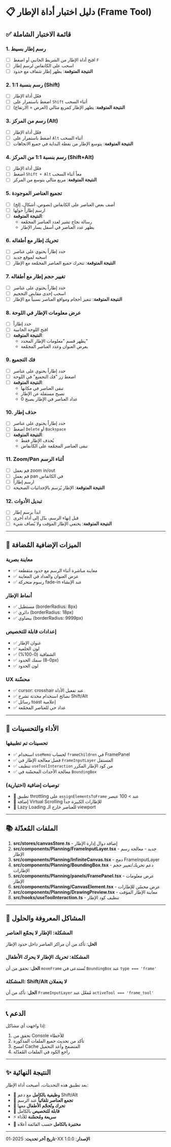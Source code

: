 # 📋 دليل اختبار أداة الإطار (Frame Tool)

## ✅ قائمة الاختبار الشاملة

### 1. رسم إطار بسيط
- [ ] افتح أداة الإطار من الشريط الجانبي أو اضغط `F`
- [ ] اسحب على الكانفاس لرسم إطار
- [ ] **النتيجة المتوقعة**: يظهر إطار شفاف مع حدود

### 2. رسم بنسبة 1:1 (Shift)
- [ ] فعّل أداة الإطار
- [ ] اضغط باستمرار على `Shift` أثناء السحب
- [ ] **النتيجة المتوقعة**: يظهر الإطار كمربع مثالي (العرض = الارتفاع)

### 3. رسم من المركز (Alt)
- [ ] فعّل أداة الإطار
- [ ] اضغط باستمرار على `Alt` أثناء السحب
- [ ] **النتيجة المتوقعة**: يتوسع الإطار من نقطة البداية في جميع الاتجاهات

### 4. رسم بنسبة 1:1 من المركز (Shift+Alt)
- [ ] فعّل أداة الإطار
- [ ] اضغط `Shift + Alt` معاً أثناء السحب
- [ ] **النتيجة المتوقعة**: مربع مثالي يتوسع من المركز

### 5. تجميع العناصر الموجودة
- [ ] أضف بعض العناصر على الكانفاس (نصوص، أشكال، إلخ)
- [ ] ارسم إطاراً حولها
- [ ] **النتيجة المتوقعة**: 
  - رسالة نجاح تشير لعدد العناصر المجمّعة
  - يظهر عدد العناصر في أسفل يسار الإطار

### 6. تحريك إطار مع أطفاله
- [ ] حدد إطاراً يحتوي على عناصر
- [ ] اسحبه لموقع جديد
- [ ] **النتيجة المتوقعة**: تتحرك جميع العناصر المجمّعة مع الإطار

### 7. تغيير حجم إطار مع أطفاله
- [ ] حدد إطاراً يحتوي على عناصر
- [ ] اسحب إحدى مقابض التحجيم
- [ ] **النتيجة المتوقعة**: تتغير أحجام ومواقع العناصر نسبياً مع الإطار

### 8. عرض معلومات الإطار في اللوحة
- [ ] حدد إطاراً
- [ ] افتح اللوحة الجانبية
- [ ] **النتيجة المتوقعة**: 
  - يظهر قسم "معلومات الإطار المحدد"
  - يعرض العنوان وعدد العناصر المجمّعة

### 9. فك التجميع
- [ ] حدد إطاراً يحتوي على عناصر
- [ ] اضغط زر "فك التجميع" في اللوحة
- [ ] **النتيجة المتوقعة**: 
  - تبقى العناصر في مكانها
  - تصبح مستقلة عن الإطار
  - عداد العناصر في الإطار يصبح 0

### 10. حذف إطار
- [ ] حدد إطاراً يحتوي على عناصر
- [ ] اضغط `Delete` أو `Backspace`
- [ ] **النتيجة المتوقعة**: 
  - يُحذف الإطار فقط
  - تبقى العناصر المجمّعة على الكانفاس

### 11. Zoom/Pan أثناء الرسم
- [ ] قم بعمل zoom in/out
- [ ] قم بعمل pan في الكانفاس
- [ ] ارسم إطاراً
- [ ] **النتيجة المتوقعة**: الإطار يُرسم بالإحداثيات الصحيحة

### 12. تبديل الأدوات
- [ ] ابدأ برسم إطار
- [ ] قبل إنهاء الرسم، بدّل إلى أداة أخرى
- [ ] **النتيجة المتوقعة**: يختفي الإطار المؤقت ولا يُضاف شيء

---

## 🎨 الميزات الإضافية المُضافة

### معاينة بصرية
- ✅ معاينة مباشرة أثناء الرسم مع حدود متقطعة
- ✅ عرض العنوان والعداد في المعاينة
- ✅ رسوم متحركة fade-in عند الإنشاء

### أنماط الإطار
- ✅ مستطيل (borderRadius: 8px)
- ✅ دائري (borderRadius: 18px)
- ✅ بيضاوي (borderRadius: 9999px)

### إعدادات قابلة للتخصيص
- ✅ عنوان الإطار
- ✅ لون الخلفية
- ✅ الشفافية (0-100%)
- ✅ سمك الحدود (0-8px)
- ✅ لون الحدود

### UX محسّنة
- ✅ cursor: crosshair عند تفعيل الأداة
- ✅ نصائح استخدام محدثة تشرح Shift/Alt
- ✅ رسائل toast إعلامية
- ✅ عداد حي للعناصر المجمّعة

---

## 🚀 الأداء والتحسينات

### تحسينات تم تطبيقها
- ✅ استخدام `useMemo` لحساب `frameChildren` في FramePanel
- ✅ فصل معالجة الإطار في `FrameInputLayer` المستقل
- ✅ تنظيف `useToolInteraction` من كود الإطار المكرر
- ✅ معالجة الأحداث المحسّنة في `BoundingBox`

### توصيات إضافية (اختيارية)
- 🔄 تطبيق throttling على `assignElementsToFrame` عند > 100 عنصر
- 🔄 إضافة Virtual Scrolling للإطارات الكبيرة جداً
- 🔄 Lazy Loading للعناصر خارج الـ viewport

---

## 📚 الملفات المُعدّلة

1. **src/stores/canvasStore.ts** - إضافة دوال إدارة الإطار
2. **src/components/Planning/FrameInputLayer.tsx** - جديد - معالجة رسم الإطار
3. **src/components/Planning/InfiniteCanvas.tsx** - دمج FrameInputLayer
4. **src/components/Planning/BoundingBox.tsx** - دعم تحريك/تغيير حجم الإطارات
5. **src/components/Planning/panels/FramePanel.tsx** - عرض معلومات الإطار
6. **src/components/Planning/CanvasElement.tsx** - عرض محسّن للإطارات
7. **src/components/Planning/DrawingPreview.tsx** - معاينة الإطار المؤقت
8. **src/hooks/useToolInteraction.ts** - تنظيف كود الإطار

---

## 🐛 المشاكل المعروفة والحلول

### المشكلة: الإطار لا يجمّع العناصر
**الحل**: تأكد من أن مراكز العناصر داخل حدود الإطار

### المشكلة: تحريك الإطار لا يحرك الأطفال
**الحل**: تحقق من أن `moveFrame` تُستدعى في `BoundingBox` عند `type === 'frame'`

### المشكلة: Shift/Alt لا يعملان
**الحل**: تأكد من أن `FrameInputLayer` مُفعّل عند `activeTool === 'frame_tool'`

---

## 📞 الدعم

إذا واجهت أي مشاكل:
1. تحقق من Console للأخطاء
2. تأكد من تحديث جميع الملفات المذكورة
3. امسح Cache المتصفح وأعد التحميل
4. راجع الكود في الملفات المُعدّلة

---

## ✨ النتيجة النهائية

بعد تطبيق هذه التحديثات، أصبحت أداة الإطار:
- 🎯 **وظيفية بالكامل** مع دعم Shift/Alt
- 🧩 **تجمع العناصر تلقائياً** عند الرسم
- 🔄 **تحرك وتُحجّم الأطفال** معها
- 🎨 **قابلة للتخصيص** بالكامل
- ⚡ **سريعة ومُحسّنة** للأداء
- 🧪 **مختبرة بالكامل** حسب القائمة أعلاه

---

**تاريخ آخر تحديث**: 2025-01-XX
**الإصدار**: 1.0.0
